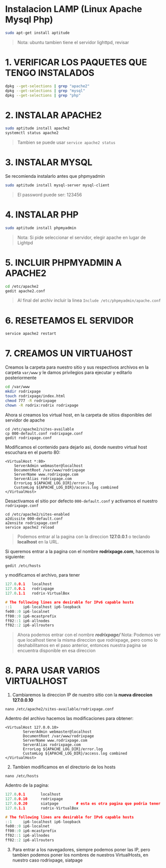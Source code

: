 # Instalacion LAMP (Linux Apache Mysql Php)

```bash
sudo apt-get install aptitude
```

> Nota: ubuntu tambien tiene el servidor lighttpd, revisar


# 1. VERIFICAR LOS PAQUETES QUE TENGO INSTALADOS

```bash
dpkg --get-selections | grep "apache2"
dpkg --get-selections | grep "mysql"
dpkg --get-selections | grep "php"
```

# 2. INSTALAR APACHE2

```bash
sudo aptitude install apache2
systemctl status apache2
```
> Tambien se puede usar `service apache2 status`


# 3. INSTALAR MYSQL
Se recomienda instalarlo antes que phpmyadmin

```bash
sudo aptitude install mysql-server mysql-client
```

> El password puede ser: 123456

# 4. INSTALAR PHP

```bash
sudo aptitude install phpmyadmin
```

> Nota: Si pide seleccionar el servidor, elegir apache en lugar de Lightpd

# 5. INCLUIR PHPMYADMIN A APACHE2

```bash
cd /etc/apache2
gedit apache2.conf
```

> Al final del archiv incluir la linea
`Include /etc/phpmyadmin/apache.conf`

# 6. RESETEAMOS EL SERVIDOR

```bash
service apache2 restart
```

# 7. CREAMOS UN VIRTUAHOST

Creamos la carpeta para nuestro sitio y sus respectivos archivos en la carpeta `var/www` y le damos privilegios para ejecutar y editarlo posteriormente

```bash
cd /var/www
mkdir rodrixpage
touch rodrixpage/index.html
chmod 777 -R rodrixpage
chown -R rodrix:rodrix rodrixpage
```

Ahora si creamos los virtual host, en la carpeta de sitios disponibles del servidor de apache

```apacheconf
cd /etc/apache2/sites-available
cp 000-default.conf rodrixpage.conf
gedit rodrixpage.conf
```

Modificamos el contenido para dejarlo asi, donde nuestro virtual host escuchara en el puerto 80:

```apacheconf
<VirtualHost *:80>
	ServerAdmin webmaster@localhost
	DocumentRoot /var/www/rodrixpage
	ServerName www.rodrixpage.com
	ServerAlias rodrixpage.com
	ErrorLog ${APACHE_LOG_DIR}/error.log
	CustomLog ${APACHE_LOG_DIR}/access.log combined
</VirtualHost>
```

Desactivamos el sitio por defecto `000-default.conf` y activamos el nuestro `rodrixpage.conf`
```apacheconf
cd /etc/apache2/sites-enabled
a2dissite 000-default.conf
a2ensite rodrixpage.conf
service apache2 reload
```

> Podemos entrar al la pagina con la direccion **127.0.0.1** o teclando **localhost** en la URL. 

Si queremos entrar a la pagina con el nombre **rodrixpage.com**, hacemos lo siguiente:

```bash
gedit /etc/hosts
```

y modificamos el archivo, para tener

```cpp
127.0.0.1	localhost
127.0.0.1	rodrixpage
127.0.1.1	rodrix-VirtualBox

# The following lines are desirable for IPv6 capable hosts
::1     ip6-localhost ip6-loopback
fe00::0 ip6-localnet
ff00::0 ip6-mcastprefix
ff02::1 ip6-allnodes
ff02::2 ip6-allrouters
```

> Ahora podemos entrar con el nombre ***rodrixpage/***
Nota: Podemos ver que localhost tiene la misma direccion que rodrixpage, pero como lo deshabilitamos en el paso anterior, entonces nuestra pagina se encuentra disponible en esa direccion


# 8. PARA USAR VARIOS VIRTUALHOST
1. Cambiaremos la direccion IP de nuestro sitio con la **nueva direccion 127.0.0.10**

```
nano /etc/apache2/sites-available/rodrixpage.conf
```

Adentro del archivo hacemos las modificaciones para obtener:

```apacheconf
<VirtualHost 127.0.0.10>
        ServerAdmin webmaster@localhost
        DocumentRoot /var/www/rodrixpage
        ServerName www.rodrixpage.com
        ServerAlias rodrixpage.com
        ErrorLog ${APACHE_LOG_DIR}/error.log
        CustomLog ${APACHE_LOG_DIR}/access.log combined
</VirtualHost>
```

2. Tambien modificamos en el directorio de los hosts

```
nano /etc/hosts
```

Adentro de la pagina:

```cpp
127.0.0.1       localhost
127.0.0.10      rodrixpage
127.0.0.20      siatpage        # esta es otra pagina que podria tener
127.0.1.1       rodrix-VirtualBox

# The following lines are desirable for IPv6 capable hosts
::1     ip6-localhost ip6-loopback
fe00::0 ip6-localnet
ff00::0 ip6-mcastprefix
ff02::1 ip6-allnodes
ff02::2 ip6-allrouters
```

3. Para entrar a los navegadores, siempre podemos poner las IP, pero tambien podemos poner los nombres de nuestros VirtualHosts, en nuestro caso rodrixpage, siatpage

